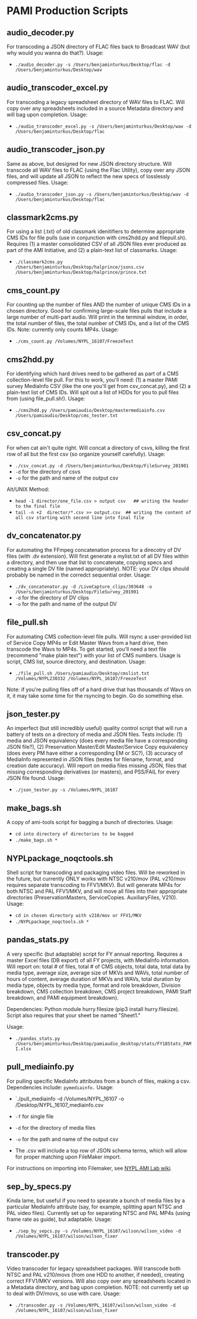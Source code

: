 # PAMI Production Scripts

## audio_decoder.py

For transcoding a JSON directory of FLAC files back to Broadcast WAV (but why would you wanna do that?). Usage:

* `./audio_decoder.py -s /Users/benjaminturkus/Desktop/flac -d /Users/benjaminturkus/Desktop/wav`

## audio_transcoder_excel.py

For transcoding a legacy spreadsheet directory of WAV files to FLAC. Will copy over any spreadsheets included in a source Metadata directory and will bag upon completion. Usage:

* `./audio_transcoder_excel.py -s /Users/benjaminturkus/Desktop/wav -d /Users/benjaminturkus/Desktop/flac`

## audio_transcoder_json.py

Same as above, but designed for new JSON directory structure. Will transcode all WAV files to FLAC (using the Flac Utility), copy over any JSON files, and will update all JSON to reflect the new specs of losslessly compressed files. Usage:

* `./audio_transcoder_json.py -s /Users/benjaminturkus/Desktop/wav -d /Users/benjaminturkus/Desktop/flac`

## classmark2cms.py

For using a list (.txt) of old classmark idenitifiers to determine appropriate CMS IDs for file pulls (use in conjunction with cms2hdd.py and filepull.sh). Requires (1) a master consolidated CSV of all JSON files ever produced as part of the AMI Initiative, and (2) a plain-text list of classmarks. Usage:

* `./classmark2cms.py /Users/benjaminturkus/Desktop/halprince/jsons.csv /Users/benjaminturkus/Desktop/halprince/prince.txt`

## cms_count.py

For counting up the number of files AND the number of unique CMS IDs in a chosen directory. Good for confirming large-scale files pulls that include a large number of multi-part audio. Will print in the terminal window, in order, the total number of files, the total number of CMS IDs, and a list of the CMS IDs. Note: currently only counts MP4s. Usage:

* `./cms_count.py /Volumes/NYPL_16107/FreezeTest`

## cms2hdd.py

For identifying which hard drives need to be gathered as part of a CMS collection-level file pull. For this to work, you'll need: (1) a master PAMI survey MediaInfo CSV (like the one you'll get from csv_concat.py), and (2) a plain-text list of CMS IDs. Will spit out a list of HDDs for you to pull files from (using file_pull.sh!). Usage:

* `./cms2hdd.py /Users/pamiaudio/Desktop/mastermediainfo.csv /Users/pamiaudio/Desktop/cms_tester.txt`

## csv_concat.py

For when cat ain't quite right. Will concat a directory of csvs, killing the first row of all but the first csv (so organize yourself carefully). Usage:

 * `./csv_concat.py -d /Users/benjaminturkus/Desktop/FileSurvey_201901` 
 * `-d` for the directory of csvs
 * `-o` for the path and name of the output csv 
 
 Alt/UNIX Method:
 
 * `head -1 director/one_file.csv > output csv   ## writing the header to the final file` 
 * `tail -n +2  director/*.csv >> output.csv  ## writing the content of all csv starting with second line into final file` 

## dv_concatenator.py

For automating the FFmpeg concatenation process for a direcotry of DV files (with .dv extension). Will first generate a mylist.txt of all DV files within a directory, and then use that list to concatenate, copying specs and creating a single DV file (named appropriately). NOTE: your DV clips should probably be named in the corredct sequential order. Usage:

 * `./dv_concatenator.py -d /LiveCapture_clips/303648 -o /Users/benjaminturkus/Desktop/FileSurvey_201901` 
 * `-d` for the directory of DV clips
 * `-o` for the path and name of the output DV

## file_pull.sh

For automating CMS collection-level file pulls. Will rsync a user-provided list of Service Copy MP4s or Edit Master Wavs from a hard drive, then transcode the Wavs to MP4s. To get started, you'll need a text file (recommend "make plain text") with your list of CMS numbers. Usage is script, CMS list, source directory, and destination. Usage:

* `./file_pull.sh /Users/pamiaudio/Desktop/cmslist.txt /Volumes/NYPL230332 /Volumes/NYPL_16107/FreezeTest`

Note: if you're pulling files off of a hard drive that has thousands of Wavs on it, it may take some time for the rsyncing to begin. Go do something else.

## json_tester.py

An imperfect (but still incredibly useful) quality control script that will run a battery of tests on a directory of media and JSON files. Tests include: (1) media and JSON equivalency (does every media file have a corresponding JSON file?), (2) Preservation Master/Edit Master/Service Copy equivalency (does every PM have either a corresponding EM or SC?), (3) accuracy of MediaInfo represented in JSON files (testes for filename, format, and creation date accuracy). Will report on media files missing JSON, files that missing corresponding derivatives (or masters), and PSS/FAIL for every JSON file found. Usage:

 * `./json_tester.py -s /Volumes/NYPL_16107` 
 
## make_bags.sh

A copy of ami-tools script for bagging a bunch of directories. Usage:

* `cd into directory of directories to be bagged`  
* `./make_bags.sh *`

## NYPLpackage_noqctools.sh

Shell script for transcoding and packaging video files. Will be reworked in the future, but currently ONLY works with NTSC v210/mov (PAL v210/mov requires separate transcoding to FFV1/MKV). But will generate MP4s for both NTSC and PAL FFV1/MKV, and will move all files into their appropriate directories (PreservationMasters, ServiceCopies. AuxiliaryFiles, V210). Usage:

* `cd in chosen directory with v210/mov or FFV1/MKV`
* `./NYPLpackage_noqctools.sh *`

## pandas_stats.py

A very specific (but adaptable) script for FY annual reporting. Requires a master Excel files (DB export) of all FY projects, with MediaInfo information. Will report on: total # of files, total # of CMS objects, total data, total data by media type, average size, average size of MKVs and WAVs, total number of hours of content, average duration of MKVs and WAVs, total duration by media type, objects by media type, format and role breakdown, Division breakdown, CMS collection breakdown, CMS project breakdown, PAMI Staff breakdown, and PAMI equipment breakdown). 

Dependencies: Python module hurry.filesize (pip3 install hurry.filesize). Script also requires that your sheet be named "Sheet1."

Usage:

* `./pandas_stats.py /Users/benjaminturkus/Desktop/pamiaudio_desktop/stats/FY18Stats_PAMI.xlsx`

## pull_mediainfo.py

For pulling specific MediaInfo attributes from a bunch of files, making a csv. Dependencies include: `pymediainfo.` Usage:

 * `./pull_mediainfo -d /Volumes/NYPL_16107 -o /Desktop/NYPL_16107_mediainfo.csv
 * `-f` for single file
 * `-d` for the directory of media files
 * `-o` for the path and name of the output csv 
  
* The .csv will include a top row of JSON schema terms, which will allow for proper matching upon FileMaker import.

For instructions on importing into Filemaker, see [NYPL AMI Lab wiki](NYPL-AMI-Lab.md).

## sep_by_specs.py

Kinda lame, but useful if you need to spearate a bunch of media files by a particular MediaInfo attribute (say, for example, splitting apart NTSC and PAL video files). Currently set up for separating NTSC and PAL MP4s (using frame rate as guide), but adaptable. Usage:

* `./sep_by_sepcs.py -s /Volumes/NYPL_16107/wilson/wilson_video -d /Volumes/NYPL_16107/wilson/wilson_fixer`

## transcoder.py

Video transcoder for legacy spreadsheet packages. Will transcode both NTSC and PAL v210/movs (from one HDD to another, if needed), creating correct FFV1/MKV versions. Will also copy over any spreadsheets located in a Metadata directory, and bag upon completion. NOTE: not currently set up to deal with DV/movs, so use with care. Usage:

* `./transcoder.py -s /Volumes/NYPL_16107/wilson/wilson_video -d /Volumes/NYPL_16107/wilson/wilson_fixer`




